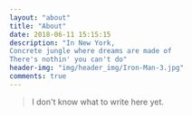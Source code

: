 ```yaml
---
layout: "about"
title: "About"
date: 2018-06-11 15:15:15
description: "In New York,
Concrete jungle where dreams are made of
There's nothin' you can't do"
header-img: "img/header_img/Iron-Man-3.jpg"
comments: true
---
```


> I don't know what to write here yet.
